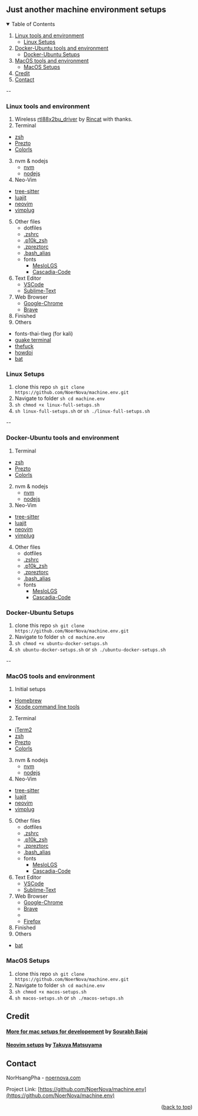 

<!-- ABOUT THE PROJECT -->
## Just another machine environment setups

<!-- TABLE OF CONTENTS -->
<details open>
  <summary>Table of Contents</summary>
  <ol>
    <li>
      <a href="#linux-tools-and-environment">Linux tools and environment</a>
      <ul>
        <li><a href="#linux-setups">Linux Setups</a></li>
      </ul>
    </li>
    <li>
      <a href="#docker-ubuntu-tools-and-environment">Docker-Ubuntu tools and environment</a>
      <ul>
        <li><a href="#docker-ubuntu-setups">Docker-Ubuntu Setups</a></li>
      </ul>
    </li>
    <li>
      <a href="#macos-tools-and-environment">MacOS tools and environment</a>
      <ul>
        <li><a href="#macos-setups">MacOS Setups</a></li>
      </ul>
    </li>
    <li><a href="#credit">Credit</a></li>
    <li><a href="#contact">Contact</a></li>
  </ol>
</details>

--
<!-- Linux -->
### Linux tools and environment

1. Wireless [rtl88x2bu_driver](https://github.com/RinCat/RTL88x2BU-Linux-Driver) by [Rincat](https://github.com/RinCat) with thanks.
2. Terminal
  * [zsh](https://reactnavigation.org/)
  * [Prezto](https://github.com/sorin-ionescu/prezto)
  * [Colorls](https://github.com/athityakumar/colorls)
3. nvm & nodejs
   * [nvm](https://github.com/nvm-sh/nvm)
   * [nodejs](https://nodejs.org/en/)
4. Neo-Vim
  * [tree-sitter](https://tree-sitter.github.io/tree-sitter/)
  * [luajit](https://luajit.org/)
  * [neovim](https://neovim.io/)
  * [vimplug](https://github.com/junegunn/vim-plug)
5. Other files
   * dotfiles
    * [.zshrc](./dotfiles/.zshrc)
    * [.p10k_zsh](./dotfiles/.p10k_zsh)
    * [.zpreztorc](./dotfiles/.zpreztorc)
    * [.bash_alias ](./dotfiles/.bash_alias)
   * fonts
      * [MesloLGS](./fonts/MesloLGS)
      * [Cascadia-Code](./fonts/CascadiaCode)
6. Text Editor
   * [VSCode](https://code.visualstudio.com/)
   * [Sublime-Text](https://www.sublimetext.com/)
7. Web Browser
   * [Google-Chrome](https://www.google.com/chrome/?brand=BNSD&gclsrc=ds&gclsrc=ds)
   * [Brave](https://brave.com/)
8. Finished
9. Others
  * fonts-thai-tlwg (for kali)
  * [guake terminal](http://guake-project.org/)
  * [thefuck](https://github.com/nvbn/thefuck)
  * [howdoi](https://github.com/gleitz/howdoi)
  * [bat](https://github.com/sharkdp/bat)


### Linux Setups
1. clone this repo ```sh git clone https://github.com/NoerNova/machine.env.git```
2. Navigate to folder ```sh cd machine.env```
3. ```sh chmod +x linux-full-setups.sh```
4. ```sh linux-full-setups.sh``` or ```sh ./linux-full-setups.sh```

--

<!-- Docker-Ubuntu -->
### Docker-Ubuntu tools and environment

1. Terminal
  * [zsh](https://reactnavigation.org/)
  * [Prezto](https://github.com/sorin-ionescu/prezto)
  * [Colorls](https://github.com/athityakumar/colorls)
2. nvm & nodejs
   * [nvm](https://github.com/nvm-sh/nvm)
   * [nodejs](https://nodejs.org/en/)
3. Neo-Vim
  * [tree-sitter](https://tree-sitter.github.io/tree-sitter/)
  * [luajit](https://luajit.org/)
  * [neovim](https://neovim.io/)
  * [vimplug](https://github.com/junegunn/vim-plug)
4. Other files
   * dotfiles
    * [.zshrc](./dotfiles/.zshrc)
    * [.p10k_zsh](./dotfiles/.p10k_zsh)
    * [.zpreztorc](./dotfiles/.zpreztorc)
    * [.bash_alias ](./dotfiles/.bash_alias)
   * fonts
      * [MesloLGS](./fonts/MesloLGS)
      * [Cascadia-Code](./fonts/CascadiaCode)


### Docker-Ubuntu Setups
1. clone this repo ```sh git clone https://github.com/NoerNova/machine.env.git```
2. Navigate to folder ```sh cd machine.env```
3. ```sh chmod +x ubuntu-docker-setups.sh```
4. ```sh ubuntu-docker-setups.sh``` or ```sh ./ubuntu-docker-setups.sh```

--
<!-- MacOS -->
### MacOS tools and environment

1. Initial setups
  * [Homebrew](https://brew.sh/)
  * [Xcode command line tools](https://developer.apple.com/xcode/)
2. Terminal
  * [iTerm2](https://iterm2.com/)
  * [zsh](https://reactnavigation.org/)
  * [Prezto](https://github.com/sorin-ionescu/prezto)
  * [Colorls](https://github.com/athityakumar/colorls)
3. nvm & nodejs
   * [nvm](https://github.com/nvm-sh/nvm)
   * [nodejs](https://nodejs.org/en/)
4. Neo-Vim
  * [tree-sitter](https://tree-sitter.github.io/tree-sitter/)
  * [luajit](https://luajit.org/)
  * [neovim](https://neovim.io/)
  * [vimplug](https://github.com/junegunn/vim-plug)
5. Other files
   * dotfiles
    * [.zshrc](./dotfiles/.zshrc)
    * [.p10k_zsh](./dotfiles/.p10k_zsh)
    * [.zpreztorc](./dotfiles/.zpreztorc)
    * [.bash_alias ](./dotfiles/.bash_alias)
   * fonts
      * [MesloLGS](./fonts/MesloLGS)
      * [Cascadia-Code](./fonts/CascadiaCode)
6. Text Editor
   * [VSCode](https://code.visualstudio.com/)
   * [Sublime-Text](https://www.sublimetext.com/)
7. Web Browser
   * [Google-Chrome](https://www.google.com/chrome/?brand=BNSD&gclsrc=ds&gclsrc=ds)
   * [Brave](https://brave.com/)
   * 
   * [Firefox](https://www.mozilla.org/en-US/firefox/new/)
8. Finished
9. Others
  * [bat](https://github.com/sharkdp/bat)


### MacOS Setups
1. clone this repo ```sh git clone https://github.com/NoerNova/machine.env.git```
2. Navigate to folder ```sh cd machine.env```
3. ```sh chmod +x macos-setups.sh```
4. ```sh macos-setups.sh``` or ```sh ./macos-setups.sh```

## Credit
#### [More for mac setups for developement](https://sourabhbajaj.com/mac-setup/Xcode/) by [Sourabh Bajaj](https://github.com/sb2nov)
#### [Neovim setups](https://blog.inkdrop.app/how-to-set-up-neovim-0-5-modern-plugins-lsp-treesitter-etc-542c3d9c9887) by [Takuya Matsuyama](https://medium.com/@inkdrop)

<!-- CONTACT -->
## Contact

NorHsangPha - [noernova.com](noernova.com)

Project Link: [https://github.com/NoerNova/machine.env](https://github.com/NoerNova/machine.env)

<p align="right">(<a href="#top">back to top</a>)</p>